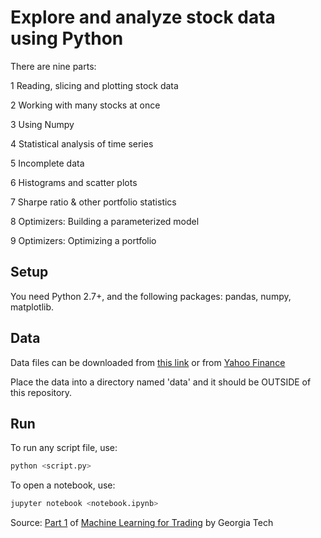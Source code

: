 # Explore and analyze stock data using Python

There are nine parts:

1 Reading, slicing and plotting stock data

2 Working with many stocks at once

3 Using Numpy

4 Statistical analysis of time series

5 Incomplete data

6 Histograms and scatter plots

7 Sharpe ratio & other portfolio statistics

8 Optimizers: Building a parameterized model

9 Optimizers: Optimizing a portfolio


## Setup

You need Python 2.7+, and the following packages: pandas, numpy, matplotlib.


## Data

Data files can be downloaded from [this link](http://quantsoftware.gatech.edu/images/a/af/ML4T_2017Fall.zip) or from [Yahoo Finance](https://finance.yahoo.com/)

Place the data into a directory named 'data' and it should be OUTSIDE of this repository.

## Run

To run any script file, use:

```bash
python <script.py>
```

To open a notebook, use:

```bash
jupyter notebook <notebook.ipynb>
```

Source: [Part 1](http://quantsoftware.gatech.edu/Manipulating_Financial_Data_in_Python) of [Machine Learning for Trading](http://quantsoftware.gatech.edu/Machine_Learning_for_Trading_Course) by Georgia Tech
